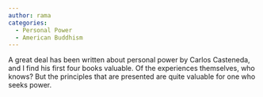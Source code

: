 ```yaml
---
author: rama
categories:
  - Personal Power
  - American Buddhism
---
```


A great deal has been written about personal power by Carlos Casteneda, and I find his first four books valuable. Of the experiences themselves, who knows? But the principles that are presented are quite valuable for one who seeks power.
